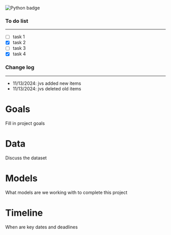 ![Python badge](https://img.shields.io/badge/Python-3776AB?style=for-the-badge&logo=python&logoColor=white)

### To do list

---

- [ ] task 1
- [x] task 2
- [ ] task 3
- [x] task 4

### Change log

---

- 11/13/2024: jvs added new items
- 11/13/2024: jvs deleted old items

# Goals

Fill in project goals

# Data

Discuss the dataset

# Models

What models are we working with to complete this project

# Timeline

When are key dates and deadlines

